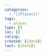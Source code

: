 ```yaml
---
categories:
  - "[[Places]]"
tags:
  - places
type: []
loc: []
rating: 
created: {{date}}
last: {{date}}
---
```

